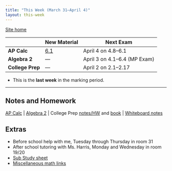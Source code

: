 ```yaml
---
title: "This Week (March 31–April 4)"
layout: this-week
---
```


[Site home](./)

|                  | New Material                                                           | Next Exam                    |
| ---------------- | ---------------------------------------------------------------------- | ---------------------------- |
| **AP Calc**      | [6.1](./calc-for-ap-larson/6.1-area-of-a-region-between-two-curves.md) | April 4 on 4.8–6.1           |
| **Algebra 2**    | —                                                                      | April 3 on 4.1–6.4 (MP Exam) |
| **College Prep** | —                                                                      | April 2 on 2.1–2.17          |

- This is the **last week** in the marking period.

---

## Notes and Homework

[AP Calc](./calc-for-ap-larson/) \| [Algebra 2](./envision-algebra-2/) \| College Prep [notes/HW](./openstax-elementary-algebra-2e/) and [book](https://openstax.org/books/elementary-algebra-2e/pages/2-introduction) \| [Whiteboard notes](https://1drv.ms/o/c/c4097c61e06a2b97/EpojsyS4IFdOp0qZoDZdHikBZAinLWQ3ncbWjBZVKo0vtQ?e=5egVmL)

## Extras

- Before school help with me, Tuesday through Thursday in room 31
- After school tutoring with Ms. Harris, Monday and Wednesday in room 19/20
- [Sub Study sheet](https://docs.google.com/spreadsheets/d/1cOCYZAF-hvZ42TtM_6EWiE3OjpTO7w4Vou7y87UMICU/edit?pli=1&gid=0#gid=0)
- [Miscellaneous math links](./misc/math-links.md)
